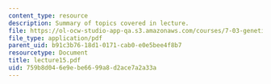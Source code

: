 ```yaml
---
content_type: resource
description: Summary of topics covered in lecture.
file: https://ol-ocw-studio-app-qa.s3.amazonaws.com/courses/7-03-genetics-fall-2004/759b8d046e9ebe6699a8d2ace7a2a33a_lecture15.pdf
file_type: application/pdf
parent_uid: b91c3b76-18d1-0171-cab0-e0e5bee4f8b7
resourcetype: Document
title: lecture15.pdf
uid: 759b8d04-6e9e-be66-99a8-d2ace7a2a33a
---
```

